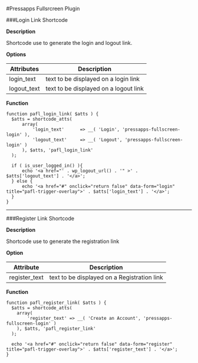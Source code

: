 #Pressapps Fullsrcreen Plugin

###Login Link Shortcode

**Description**

Shortcode use to generate the login and logout link.

**Options**

| Attributes  | Description |
| ----------- | ----------- |
| login_text  | text to be displayed on a login link |
| logout_text | text to be displayed on a logout link |

**Function**

```
function pafl_login_link( $atts ) {
  $atts = shortcode_atts(
      array(
          'login_text'      => __( 'Login', 'pressapps-fullscreen-login' ),
          'logout_text' 	=> __( 'Logout', 'pressapps-fullscreen-login' )
      ), $atts, 'pafl_login_link'
  );

  if ( is_user_logged_in() ){
      echo '<a href="' . wp_logout_url() . '" >' . $atts['logout_text'] . '</a>';
  } else {
      echo '<a href="#" onclick="return false" data-form="login"  title="pafl-trigger-overlay">' . $atts['login_text'] . '</a>';
  }
}
```

---

###Register Link Shortcode

**Description**

Shortcode use to generate the registration link

**Option**

| Attribute  | Description |
| ----------- | ----------- |
| register_text  | text to be displayed on a Registration link |


**Function**

```
function pafl_register_link( $atts ) {
  $atts = shortcode_atts(
    array(
        'register_text' => __( 'Create an Account', 'pressapps-fullscreen-login' )
    ), $atts, 'pafl_register_link'
  );
    
  echo '<a href="#" onclick="return false" data-form="register"  title="pafl-trigger-overlay">' . $atts['register_text'] . '</a>';
}
```